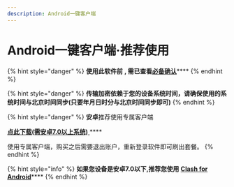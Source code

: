 ```yaml
---
description: Android一键客户端
---
```


# Android一键客户端·推荐使用

{% hint style="danger" %}
**使用此软件前** **, 需已查看**[**必备确认**](../faq/errorfaq.md)****
{% endhint %}

{% hint style="danger" %}
**传输加密依赖于您的设备系统时间，请确保使用的系统时间与北京时间同步(只要年月日时分与北京时间同步即可)**
{% endhint %}

{% hint style="danger" %}
**安卓**推荐使用专属客户端

&#x20;[**点此下载(需安卓7.0以上系统)** ](https://downloads.goglon.com/downloads/Flyint.apk)****

使用专属客户端，购买之后需要退出账户，重新登录软件即可刷出套餐。
{% endhint %}

{% hint style="info" %}
**如果您设备是安卓7.0以下,推荐您使用** [**Clash for Android**](clash\_for\_android.md)****
{% endhint %}

